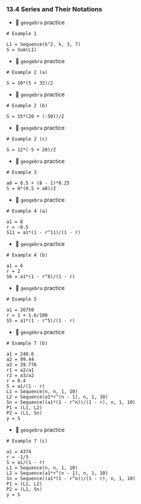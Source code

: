### 13.4 Series and Their Notations


- 🎯 `geogebra` practice

```
# Example 1

L1 = Sequence(k^2, k, 3, 7)
S = Sum(L1)
```


- 🎯 `geogebra` practice

```
# Example 2 (a)

S = 10*(5 + 32)/2
```


- 🎯 `geogebra` practice

```
# Example 2 (b)

S = 15*(20 + (-50))/2
```


- 🎯 `geogebra` practice

```
# Example 2 (c)

S = 12*(-5 + 28)/2
```


- 🎯 `geogebra` practice

```
# Example 3

a8 = 0.5 + (8 - 1)*0.25
S = 8*(0.5 + a8)/2
```


- 🎯 `geogebra` practice

```
# Example 4 (a)

a1 = 8
r = -0.5
S11 = a1*(1 - r^11)/(1 - r)
```


- 🎯 `geogebra` practice

```
# Example 4 (b)

a1 = 6
r = 2
S6 = a1*(1 - r^6)/(1 - r)
```


- 🎯 `geogebra` practice

```
# Example 5

a1 = 26750
r = 1 + 1.6/100
S5 = a1*(1 - r^5)/(1 - r)
```

- 🎯 `geogebra` practice

```
# Example 7 (b)

a1 = 248.6
a2 = 99.44
a3 = 39.776
r1 = a2/a1
r2 = a3/a2
r = 0.4
S = a1/(1 - r)
L1 = Sequence(n, n, 1, 10)
L2 = Sequence(a1*r^(n - 1), n, 1, 10)
Sn = Sequence((a1*(1 - r^n))/(1 - r), n, 1, 10)
P1 = (L1, L2)
P2 = (L1, Sn)
y = S
```

- 🎯 `geogebra` practice

```
# Example 7 (c)

a1 = 4374
r = -1/3
S = a1/(1 - r)
L1 = Sequence(n, n, 1, 10)
L2 = Sequence(a1*r^(n - 1), n, 1, 10)
Sn = Sequence((a1*(1 - r^n))/(1 - r), n, 1, 10)
P1 = (L1, L2)
P2 = (L1, Sn)
y = S
```





